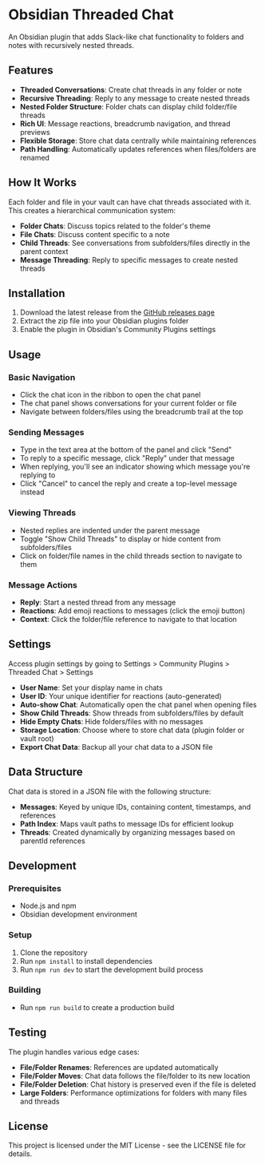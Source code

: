 # Obsidian Threaded Chat

An Obsidian plugin that adds Slack-like chat functionality to folders and notes with recursively nested threads.

## Features

- **Threaded Conversations**: Create chat threads in any folder or note
- **Recursive Threading**: Reply to any message to create nested threads
- **Nested Folder Structure**: Folder chats can display child folder/file threads
- **Rich UI**: Message reactions, breadcrumb navigation, and thread previews
- **Flexible Storage**: Store chat data centrally while maintaining references
- **Path Handling**: Automatically updates references when files/folders are renamed

## How It Works

Each folder and file in your vault can have chat threads associated with it. This creates a hierarchical communication system:

- **Folder Chats**: Discuss topics related to the folder's theme
- **File Chats**: Discuss content specific to a note
- **Child Threads**: See conversations from subfolders/files directly in the parent context
- **Message Threading**: Reply to specific messages to create nested threads

## Installation

1. Download the latest release from the [GitHub releases page](https://github.com/yourusername/obsidian-threaded-chat/releases)
2. Extract the zip file into your Obsidian plugins folder
3. Enable the plugin in Obsidian's Community Plugins settings

## Usage

### Basic Navigation

- Click the chat icon in the ribbon to open the chat panel
- The chat panel shows conversations for your current folder or file
- Navigate between folders/files using the breadcrumb trail at the top

### Sending Messages

- Type in the text area at the bottom of the panel and click "Send"
- To reply to a specific message, click "Reply" under that message
- When replying, you'll see an indicator showing which message you're replying to
- Click "Cancel" to cancel the reply and create a top-level message instead

### Viewing Threads

- Nested replies are indented under the parent message
- Toggle "Show Child Threads" to display or hide content from subfolders/files
- Click on folder/file names in the child threads section to navigate to them

### Message Actions

- **Reply**: Start a nested thread from any message
- **Reactions**: Add emoji reactions to messages (click the emoji button)
- **Context**: Click the folder/file reference to navigate to that location

## Settings

Access plugin settings by going to Settings > Community Plugins > Threaded Chat > Settings

- **User Name**: Set your display name in chats
- **User ID**: Your unique identifier for reactions (auto-generated)
- **Auto-show Chat**: Automatically open the chat panel when opening files
- **Show Child Threads**: Show threads from subfolders/files by default
- **Hide Empty Chats**: Hide folders/files with no messages
- **Storage Location**: Choose where to store chat data (plugin folder or vault root)
- **Export Chat Data**: Backup all your chat data to a JSON file

## Data Structure

Chat data is stored in a JSON file with the following structure:

- **Messages**: Keyed by unique IDs, containing content, timestamps, and references
- **Path Index**: Maps vault paths to message IDs for efficient lookup
- **Threads**: Created dynamically by organizing messages based on parentId references

## Development

### Prerequisites

- Node.js and npm
- Obsidian development environment

### Setup

1. Clone the repository
2. Run `npm install` to install dependencies
3. Run `npm run dev` to start the development build process

### Building

- Run `npm run build` to create a production build

## Testing

The plugin handles various edge cases:

- **File/Folder Renames**: References are updated automatically
- **File/Folder Moves**: Chat data follows the file/folder to its new location
- **File/Folder Deletion**: Chat history is preserved even if the file is deleted
- **Large Folders**: Performance optimizations for folders with many files and threads

## License

This project is licensed under the MIT License - see the LICENSE file for details. 
